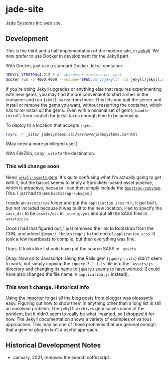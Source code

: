 # jade-site

Jade Systems Inc web site.

## Development

This is the third and a half implementation of the modern site, in [Jekyll](https://jekyllrb.com).
We now prefer to use Docker in development for the Jekyll part.

With Docker, just use a standard Docker Jekyll container:

```bash
JEKYLL_VERSION=4.2.2 # Or whichever version you want
docker run -p 4000:4000 --volume="$PWD:/srv/jekyll" -it jekyll/jekyll:$JEKYLL_VERSION jekyll serve
```

If you're doing Jekyll upgrades or anything else that requires experimenting with new gems, you may find it more convenient to start a shell in the container and run `jekyll serve` from there.
This lets you quit the server and install or remove the gems you want, without restarting the container, which has to re-install _all_ the gems.
Even with a minimal set of gems, `bundle install` from scratch for jekyll takes enough time to be annoying.

To deploy to a location that accepts `rsync`:

```bash
rsync -r _site/ jadesystems.ca:/var/www/jadesystems.ca/html
```

(May need a more privileged user.)

With FileZilla, copy `_site` to the destination.

### This will change soon

Need [`jekyll-assets` gem](https://github.com/envygeeks/jekyll-assets). It's quite confusing what I'm actually going to get with it, but the basics seems to imply a Sprockets-based asset pipeline, which is attractive, because I can then simply include the [`boostrap-rubygem`](https://github.com/twbs/bootstrap-rubygem). [Yes. I just had to use `bootstrap-rubygem`.]

I made an `assets/css` folder and put the `application.scss` in it. It got built, but not included because it was built to the new location. Had to specify the `sass_dir` to be `assets/css` in `_config.yml` and put all the SASS files in `assets/css`.

Once I had that figured out, I just removed the link to Bootstrap from the CDN, and added `@import "bootstrap";` to the end of `application.scss`. It took a few heartbeats to compile, but then everything was fine.

Oops. It looks like I should have put the source SASS in `_assets`.

Okay. Now on to Javascript. Using the Rails gem (`jquery-rails`) didn't seem to work, but simply copying the `jquery-3.1.1.js` file into the `_assets/js` directory and changing its name to `jquery3` seems to have worked. (I could have also changed the file name in `application.js` instead).

### This won't change. Historical info

Using the [importer](https://import.jekyllrb.com/docs/blogger/) to get all the blog posts from blogger was pleasantly easy. Figuring out how to show them in anything other than a long list is still an unsolved problem. The `jekyll-archives` gem solves some of the problem, but it didn't seem to really be what I wanted, so I dropped it for now. The Jekyll documentation shows a variety of examples of various approaches. This may be one of those problems that are general enough that a gem or plug-in isn't a useful approach.

## Historical Development Notes

* January, 2021, removed the search coffescript.
